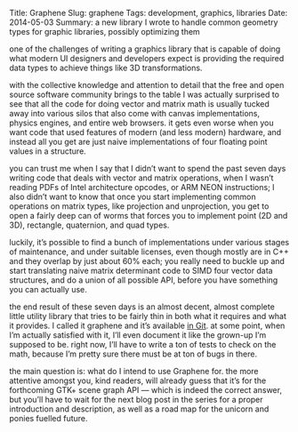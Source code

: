 Title: Graphene
Slug: graphene
Tags: development, graphics, libraries
Date: 2014-05-03
Summary: a new library I wrote to handle common geometry types for graphic libraries, possibly optimizing them

one of the challenges of writing a graphics library that is capable of doing
what modern UI designers and developers expect is providing the required data
types to achieve things like 3D transformations.

with the collective knowledge and attention to detail that the free and open
source software community brings to the table I was actually surprised to see
that all the code for doing vector and matrix math is usually tucked away into
various silos that also come with canvas implementations, physics engines, and
entire web browsers. it gets even worse when you want code that used features of
modern (and less modern) hardware, and instead all you get are just naive
implementations of four floating point values in a structure.

you can trust me when I say that I didn’t want to spend the past seven days
writing code that deals with vector and matrix operations, when I wasn’t reading
PDFs of Intel architecture opcodes, or ARM NEON instructions; I also didn’t want
to know that once you start implementing common operations on matrix types, like
projection and unprojection, you get to open a fairly deep can of worms that
forces you to implement point (2D and 3D), rectangle, quaternion, and quad
types.

luckily, it’s possible to find a bunch of implementations under various stages
of maintenance, and under suitable licenses, even though mostly are in C++ and
they overlap by just about 60% each; you really need to buckle up and start
translating naive matrix determinant code to SIMD four vector data structures,
and do a union of all possible API, before you have something you can actually
use.

the end result of these seven days is an almost decent, almost complete
little utility library that tries to be fairly thin in both what it requires
and what it provides. I called it graphene and it’s available [in Git][graphene-gh].
at some point, when I’m actually satisfied with it, I’ll even document it like
the grown-up I’m supposed to be. right now, I’ll have to write a ton of tests to
check on the math, because I’m pretty sure there must be at ton of bugs in there.

the main question is: what do I intend to use Graphene for. the more attentive
amongst you, kind readers, will already guess that it’s for the forthcoming GTK+
scene graph API — which is indeed the correct answer, but you’ll have to wait
for the next blog post in the series for a proper introduction and description,
as well as a road map for the unicorn and ponies fuelled future.

[graphene-gh]: https://github.com/ebassi/graphene/
